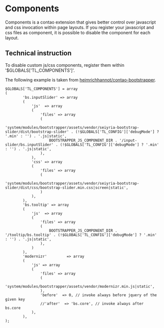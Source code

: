 # Components

Components is a contao extension that gives better control over javascript and css invocation within page layouts.
If you register your javascript and css files as component, it is possible to disable the component for each layout.

## Technical instruction 

To disable custom js/css components, register them within '$GLOBALS['TL_COMPONENTS']'.

The following example is taken from [heimrichhannot/contao-bootstrapper](https://packagist.org/packages/heimrichhannot/contao-bootstrapper).

```
$GLOBALS['TL_COMPONENTS'] = array
(
		'bs.inputSlider' => array
     	(
     		'js'  => array
     		(
     			'files' => array
     			(
     				'system/modules/bootstrapper/assets/vendor/seiyria-bootstrap-slider/dist/bootstrap-slider' . (!$GLOBALS['TL_CONFIG']['debugMode'] ? '.min' : '') . '.js|static',
     				BOOTSTRAPPER_JS_COMPONENT_DIR . '/input-slider/bs.inputSlider' . (!$GLOBALS['TL_CONFIG']['debugMode'] ? '.min' : '') . '.js|static',
     			),
     		),
     		'css' => array
     		(
     			'files' => array
     			(
     				'system/modules/bootstrapper/assets/vendor/seiyria-bootstrap-slider/dist/css/bootstrap-slider.min.css|screen|static',
     			)
     		),
     	),
     	'bs.tooltip' => array
     	(
     		'js'  => array
     		(
     			'files' => array
     			(
     				BOOTSTRAPPER_JS_COMPONENT_DIR . '/tooltip/bs.tooltip' . (!$GLOBALS['TL_CONFIG']['debugMode'] ? '.min' : '') . '.js|static',
     			),
     		)
     	),
     	'modernizr'         => array
     	(
     		'js' => array
     		(
     			'files' => array
     			(
     				'system/modules/bootstrapper/assets/vendor/modernizr.min.js|static',
     			),
     			'before'  => 0, // invoke always before jquery of the given key
     			//'after'  => 'bs.core', // invoke always after bs.core
     		),
     	),
);
```
